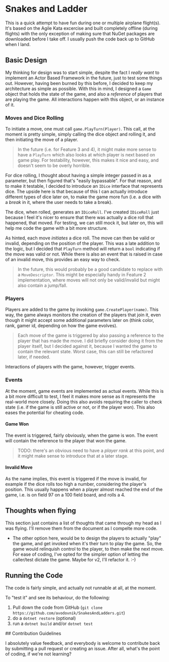 # Snakes and Ladder

This is a quick attempt to have fun during one or multiple airplane flight(s). It's based on the Agile Kata excercise and built completely offline (during flights) with the only exception of making sure that NuGet packages are downloaded before I take off. I usually push the code back up to GitHub when I land.

## Basic Design

My thinking for design was to start simple, despite the fact I _really want_ to implement an Actor Based Framework in the future, just to test some things out. However, having been burned by this before, I decided to keep my architecture as simple as possible. With this in mind, I designed a `Game` object that holds the state of the game, and also a _reference_ of players that are playing the game. All interactions happen with this object, or an instance of it.

### Moves and Dice Rolling

To initiate a move, one must call `game.PlayTurn(Player)`. This call, at the moment is pretty simple, simply calling the dice object and rolling it, and then initiating the move of a player.

> In the future (i.e. for Feature 3 and 4), it might make more sense to have a `PlayTurn` which also looks at which player is next based on game play. For testability, however, this makes it nice and easy, and doesn't seem to be overly horrible.

For dice rolling, I thought about having a simple integer passed in as a parameter, but then figured that's "easily bypassable". For that reason, and to make it testable, I decided to introduce an `IDice` interface that represents dice. The upside here is that because of this I can actually introduce different types of dice later on, to make the game more fun (i.e. a dice with a _break_ in it, where the user needs to take a break).

The dice, when rolled, generates an `IDiceRoll`. I've created `IDiceRoll` just because I feel it's nicer to ensure that there was actually a dice roll that happened, that moved. For testing, we can still mock it, but later on, this will help me code the game with a bit more structure.

As hinted, each move _initiates_ a dice roll. The move can then be valid or invalid, depending on the position of the player. This was a late addition to the logic, but I decided that `PlayTurn` method will return a `bool` indicating if the move was valid or not. While there is also an event that is raised in case of an invalid move, this provides an easy way to check.

> In the future, this would probably be a good candidate to replace with a `MoveDescriptor`. This might be especially handy in Feature 2 implementation, where moves will not only be valid/invalid but might also contain a jump/fall.

### Players

Players are added to the game by invoking `game.CreatePlayer(name)`. This way, the game always monitors the creation of the players that join it, even though it might accept some additional parameters later on (think color, rank, gamer id, depending on how the game evolves).

> Each move of the game is triggered by also passing a reference to the player that has made the move. I did briefly consider doing it from the player itself, but I decided against it, because I wanted the game to contain the relevant state. Worst case, this can still be refactored later, if needed.

Interactions of players with the game, however, trigger events. 

### Events

At the moment, game events are implemented as actual events. While this is a bit more difficult to test, I feel it makes more sense as it represents the real-world more closely. Doing this also avoids requiring the caller to check state (i.e. if the game is still active or not, or if the player won). This also eases the potential for cheating code.

#### Game Won

The event is triggered, fairly obviously, when the game is won. The event will contain the reference to the player that won the game.

> TODO: there's an obvious need to have a _player rank_ at this point, and it might make sense to introduce that at a later stage.

#### Invalid Move

As the name implies, this event is triggered if the move is invalid, for example if the dice rolls too high a number, considering the player's position. This usually happens when a player almost reached the end of the game, i.e. is on field 97 on a 100 field board, and rolls a 4.

## Thoughts when flying

This section just contains a list of thoughts that came through my head as I was flying. I'll remove them from the document as I compelte more code.

- The other option here, would be to design the players to actually "play" the game, and get invoked when it's their turn to play the game. So, the game would relinquish control to the player, to then make the next move. For ease of coding, I've opted for the simpler option of letting the caller/test dictate the game. Maybe for v2, I'll refactor it. :-)

## Running the Code

The code is fairly simple, and actually not runnable at all, at the moment.

To "test it" and see its behaviour, do the following:

1. Pull down the code from GitHub (`git clone https://github.com/avodovnik/SnakesAndLadders.git`)
2. do a `dotnet restore` (optional)
3. run a `dotnet build` and/or `dotnet test`

## Contribution Guidelines

I absolutely value feedback, and everybody is welcome to contribute back by submitting a pull request or creating an issue. After all, what's the point of coding, if we're not learning?